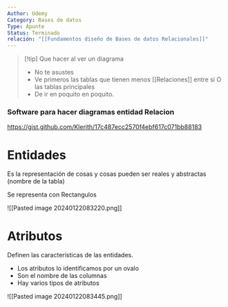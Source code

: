 ```yaml
---
Author: Udemy
Category: Bases de datos
Type: Apunte
Status: Terminado
relación: "[[Fundamentos diseño de Bases de datos Relacionales]]"
---
```

>[!tip] Que hacer al ver un diagrama
>- No te asustes
>- Ve primeros las tablas que tienen menos [[Relaciones]] entre si O las tablas principales
>- De ir en poquito en poquito.
>

### Software para hacer diagramas entidad Relacion

https://gist.github.com/Klerith/17c487ecc2570f4ebf617c071bb88183

# Entidades

Es la representación de cosas y cosas pueden ser reales y abstractas (nombre de la tabla)

Se representa con Rectangulos

![[Pasted image 20240122083220.png]]
# Atributos

Definen las características de las entidades.
- Los atributos lo identificamos por un ovalo
- Son el nombre de las columnas
- Hay varios tipos de atributos

![[Pasted image 20240122083445.png]]
